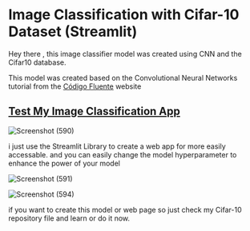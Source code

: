 # Image Classification with Cifar-10 Dataset (Streamlit)

Hey there , 
this image classifier model was created using CNN and the Cifar10 database.

This model was created based on the Convolutional Neural Networks tutorial from the [Código Fluente](https://www.codigofluente.com.br/) website

## [Test My Image Classification App](https://toticavalcanti-streamlit-app-images-classificator-app-cbnrqn.streamlitapp.com/)

![Screenshot (590)](https://user-images.githubusercontent.com/72247049/111105737-9c045a00-8579-11eb-8800-e477ca8d69ad.png)

i just use the Streamlit Library to create a web app for more easily accessable.
and you can easily change the model hyperparameter to enhance the power of your model

![Screenshot (591)](https://user-images.githubusercontent.com/72247049/111105956-2482fa80-857a-11eb-8fab-9adf277e437a.png)

![Screenshot (594)](https://user-images.githubusercontent.com/72247049/111105978-31075300-857a-11eb-9826-76bfadfcdcc7.png)

if you want to create this model or web page so just check my Cifar-10 repository file and learn or do it now.
